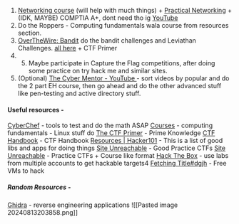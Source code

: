 1. [Networking course](https://www.youtube.com/watch?v=IPvYjXCsTg8) (will help with much things) + [Practical Networking](https://www.roppers.org/courses/networking) + (IDK, MAYBE) COMPTIA A+, dont need tho ig [YouTube](https://www.youtube.com/watch?v=qiQR5rTSshw) 
2. Do the Roppers - Computing fundamentals wala course from resources section.
3. [OverTheWire: Bandit](https://overthewire.org/wargames/bandit/) do the bandit challenges and Leviathan Challenges. [all here](https://overthewire.org/wargames/) + CTF Primer
4. 5. Maybe participate in Capture the Flag competitions, after doing some practice on try hack me and similar sites.
5. (Optional) [The Cyber Mentor - YouTube ](https://www.youtube.com/@TCMSecurityAcademy/videos) - sort videos by popular and do the 2 part EH course, then go ahead and do the other advanced stuff like pen-testing and active directory stuff. 

#### Useful resources -
[CyberChef](https://gchq.github.io/CyberChef/) - tools to test and do the math ASAP
[Courses](https://www.roppers.org/collections) - computing fundamentals - Linux stuff do
[The CTF Primer](https://primer.picoctf.org/) - Prime Knowledge
[CTF Handbook](https://ctf101.org/) - CTF Handbook
[Resources | Hacker101](https://www.hacker101.com/resources) - This is a list of good libs and apps for doing things
[Site Unreachable](https://ctflearn.com/dashboard) - Good Practice CTFs
[Site Unreachable](https://tryhackme.com/r/room/introtooffensivesecurity) - Practice CTFs + Course like format
[Hack The Box](https://www.hackthebox.com/) - use labs from multiple accounts to get hackable targets4
[Fetching Title#dgjh](https://www.root-me.org/?lang=en) - Free VMs to hack

##### Random Resources - 
[Ghidra](https://ghidra-sre.org/) - reverse engineering applications
![[Pasted image 20240813203858.png]]
